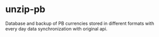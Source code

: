 # unzip-pb
Database and backup of PB currencies stored in different formats with every day data synchronization with original api.

